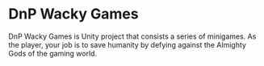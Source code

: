 # DnP Wacky Games 
DnP Wacky Games is Unity project that consists a series of minigames. As the player, your job is to save humanity by defying against the Almighty Gods of the gaming world. 
